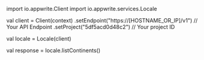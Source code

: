 import io.appwrite.Client
import io.appwrite.services.Locale

val client = Client(context)
    .setEndpoint("https://[HOSTNAME_OR_IP]/v1") // Your API Endpoint
    .setProject("5df5acd0d48c2") // Your project ID

val locale = Locale(client)

val response = locale.listContinents()
